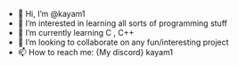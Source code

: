 - 👋 Hi, I’m @kayam1
- 👀 I’m interested in learning all sorts of programming stuff
- 🌱 I’m currently learning C , C++ 
- 💞️ I’m looking to collaborate on any fun/interesting project
- 📫 How to reach me: {My discord} kayam1

<!---
kayam1/kayam1 is a ✨ special ✨ repository because its `README.md` (this file) appears on your GitHub profile.
You can click the Preview link to take a look at your changes.
--->
